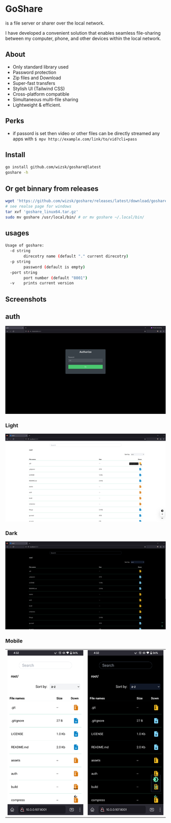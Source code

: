 # GoShare

is a file server or sharer over the local network.

I have developed a convenient solution that enables seamless file-sharing between my computer, phone, and other devices within the local network.

## About

- Only standard library used
- Password protection
- Zip files and Download
- Super-fast transfers
- Stylish UI (Tailwind CSS)
- Cross-platform compatible
- Simultaneous multi-file sharing
- Lightweight & efficient.
<!-- - CLI client (goshare-cli) -->

## Perks

<!-- - [cli user interface](https://github.com/wizsk/goshare/blob/main/assets/goshare-cli) made with `bash` -->
- if passord is set then video or other files can be directly streamed any apps with `$ mpv http://example.com/link/to/vid?cli=pass`

## Install

```bash
go install github.com/wizsk/goshare@latest
goshare -h
```

## Or get binnary from releases

```bash
wget 'https://github.com/wizsk/goshare/releases/latest/download/goshare_linux64.tar.gz'
# see realse page for windows
tar xvf 'goshare_linux64.tar.gz'
sudo mv goshare /usr/local/bin/ # or mv goshare ~/.local/bin/
```

## usages

```bash
Usage of goshare:
  -d string
    	direcotry name (default "." current direcotry)
  -p string
    	password (default is empty)
  -port string
    	port number (default "8001")
  -v	prints current version

```

<!-- ## cli client -->
<!---->
<!-- I love to work in cli so made this. -->
<!---->
<!-- dependencies: `curl`, `wget` and `fzf` -->
<!---->
<!-- ```bash -->
<!-- # sudo dnf install curl wget fzf -->
<!-- wget 'https://github.com/wizsk/goshare/blob/main/assets/goshare-cli' -->
<!-- chmod +x goshare-cli -->
<!-- sudo mv goshare-cli /usr/local/bin/ # or mv goshare-cli ~/.local/bin/ -->
<!-- ``` -->

## Screenshots

## auth

![auth](/assets/ss/desktop-auth.png)

### Light

![light](/assets/ss/desktop-li.png)

### Dark

![dark](/assets/ss/desktop-da.png)

### Mobile

<table>
  <tr>
    <td> <img src="./assets/ss/m-li.png"  alt="1"></td>
    <td><img src="./assets/ss/m-da.png" alt="2"></td>
   </tr> 
  </tr>
</table>
